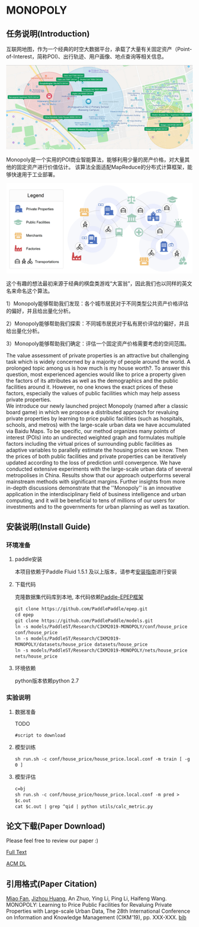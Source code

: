 # MONOPOLY

## 任务说明(Introduction)

互联网地图，作为一个经典的时空大数据平台，承载了大量有关固定资产（Point-of-Interest，简称POI)、出行轨迹、用户画像、地点查询等相关信息。

![](docs/real_estates.png)

Monopoly是一个实用的POI商业智能算法，能够利用少量的房产价格，对大量其他的固定资产进行价值估计。
该算法全面适配MapReduce的分布式计算框架，能够快速用于工业部署。

![](docs/framework.png)

这个有趣的想法最初来源于经典的棋盘类游戏“大富翁”，因此我们也以同样的英文名来命名这个算法。

1）Monopoly能够帮助我们发现：各个城市居民对于不同类型公共资产价格评估的偏好，并且给出量化分析。

2）Monopoly能够帮助我们探索：不同城市居民对于私有房价评估的偏好，并且给出量化分析。

3）Monopoly能够帮助我们确定：评估一个固定资产价格需要考虑的空间范围。

The value assessment of private properties is an attractive but challenging task which is widely concerned by a majority of people around the world. A prolonged topic among us is how much is my house worth?. To answer this question, most experienced agencies would like to price a property given the factors of its attributes as well as the demographics and the public facilities around it. However, no one knows the exact prices of these factors, especially the values of public facilities which may help assess private properties.  
We introduce our newly launched project Monopoly (named after a classic board game) in which we propose a distributed approach for revaluing private properties by learning to price public facilities (such as hospitals, schools, and metros) with the large-scale urban data we have accumulated via Baidu Maps. To be specific, our method organizes many points of interest (POIs) into an undirected weighted graph and formulates multiple factors including the virtual prices of surrounding public facilities as adaptive variables to parallelly estimate the housing prices we know. Then the prices of both public facilities and private properties can be iteratively updated according to the loss of prediction until convergence. 
We have conducted extensive experiments with the large-scale urban data of several metropolises in China. Results show that our approach outperforms several mainstream methods with significant margins. Further insights from more in-depth discussions demonstrate that the ''Monopoly'' is an innovative application in the interdisciplinary field of business intelligence and urban computing, and it will be beneficial to tens of millions of our users for investments and to the governments for urban planning as well as taxation. 

## 安装说明(Install Guide)

### 环境准备

1. paddle安装

    本项目依赖于Paddle Fluid 1.5.1 及以上版本，请参考[安装指南](http://www.paddlepaddle.org/#quick-start)进行安装

2. 下载代码

    克隆数据集代码库到本地, 本代码依赖[Paddle-EPEP框架](https://github.com/PaddlePaddle/epep)
    ```
    git clone https://github.com/PaddlePaddle/epep.git
    cd epep
    git clone https://github.com/PaddlePaddle/models.git
    ln -s models/PaddleST/Research/CIKM2019-MONOPOLY/conf/house_price conf/house_price
    ln -s models/PaddleST/Research/CIKM2019-MONOPOLY/datasets/house_price datasets/house_price
    ln -s models/PaddleST/Research/CIKM2019-MONOPOLY/nets/house_price nets/house_price
    ```

3. 环境依赖

    python版本依赖python 2.7


### 实验说明

1. 数据准备

    TODO
    ```
    #script to download 
    ```

2. 模型训练

    ```
    sh run.sh -c conf/house_price/house_price.local.conf -m train [ -g 0 ]
    ```

3. 模型评估
    ```
    c=bj
    sh run.sh -c conf/house_price/house_price.local.conf -m pred > $c.out
    cat $c.out | grep ^qid | python utils/calc_metric.py
    ```

## 论文下载(Paper Download)

Please feel free to review our paper :)

[Full Text](TODO)

[ACM DL](TODO)


## 引用格式(Paper Citation)

[Miao Fan](https://sites.google.com/view/miao-fan/home), [Jizhou Huang](http://ir.hit.edu.cn/~huangjizhou/), An Zhuo, Ying Li, Ping Li, Haifeng Wang. MONOPOLY: Learning to Price Public Facilities for Revaluing Private Properties with Large-scale Urban Data, The 28th International Conference on Information and Knowledge Management (CIKM'19), pp. XXX-XXX. [bib](xxx)



